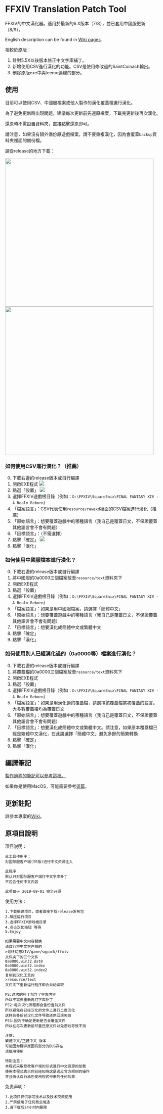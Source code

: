 # FFXIV Translation Patch Tool
FFXIV的中文漢化器。適用於最新的6.X版本（7/8），並已套用中國服更新（8/9）。

English description can be found in [Wiki pages](https://github.com/GpointChen/FFXIVChnTextPatch-GP/wiki).

相較於原版：
1. 針對5.5X以後版本修正中文字庫補丁。
2. 新增使用CSV進行漢化的功能。CSV是使用修改過的SaintCoinach輸出。
3. 刪除原版exe中與teemo連線的部分。

## 使用
目前可以使用CSV、中國服檔案或他人製作的漢化覆蓋檔進行漢化。

為了避免更新時出現問題，建議每次更新前先還原檔案，下載完更新後再次漢化。

還原時不需設置資料夾，直接點擊還原即可。

請注意，如果沒有額外備份原遊戲檔案，請不要重複漢化，因為會覆蓋`backup`資料夾裡面的備份檔。



請從release的地方下載：

<img src="https://github.com/GpointChen/FFXIVChnTextPatch-GP/blob/master/docs/fig1.png?raw=true" width="480px" />

<img src="https://github.com/GpointChen/FFXIVChnTextPatch-GP/blob/master/docs/fig2.png?raw=true" width="480px" />

### 如何使用CSV進行漢化？（推薦）
0. 下載右邊的release版本或自行編譯
1. 開啟EXE程式
![](https://i.imgur.com/RPim0G0.png)
2. 點選「設置」
![](https://i.imgur.com/OypMCof.png)
3. 選擇FFXIV遊戲根目錄（例如：`D:\FFXIV\SquareEnix\FINAL FANTASY XIV - A Realm Reborn`）
4. 「檔案語言」：CSV代表使用`resource/rawexd`裡面的CSV檔案進行漢化（推薦）
5. 「原始語言」：想要覆蓋遊戲中的哪種語言（我自己是覆蓋日文，不保證覆蓋其他語言會不會有問題）
6. 「目標語言」：（不需選擇）
7. 點擊「確定」
![](https://i.imgur.com/RPim0G0.png)
8. 點擊「漢化」


### 如何使用中國服檔案進行漢化？
0. 下載右邊的release版本或自行編譯
1. 將中國服的0a0000三個檔案放至`resource/text`資料夾下
2. 開啟EXE程式
3. 點選「設置」
4. 選擇FFXIV遊戲根目錄（例如：`D:\FFXIV\SquareEnix\FINAL FANTASY XIV - A Realm Reborn`）
5. 「檔案語言」：如果是用中國服檔案，請選擇「簡體中文」
6. 「原始語言」：想要覆蓋遊戲中的哪種語言（我自己是覆蓋日文，不保證覆蓋其他語言會不會有問題）
7. 「目標語言」：想要漢化成簡體中文或繁體中文
8. 點擊「確定」
9. 點擊「漢化」

### 如何使用別人已經漢化過的（0a0000等）檔案進行漢化？
0. 下載右邊的release版本或自行編譯
1. 將覆蓋檔的0a0000三個檔案放至`resource/text`資料夾下
2. 開啟EXE程式
3. 點選「設置」
4. 選擇FFXIV遊戲根目錄（例如：`D:\FFXIV\SquareEnix\FINAL FANTASY XIV - A Realm Reborn`）
5. 「檔案語言」：如果是用漢化過的覆蓋檔，請選擇該覆蓋檔當初覆蓋的語言。大多數覆蓋檔均為覆蓋日文
6. 「原始語言」：想要覆蓋遊戲中的哪種語言（我自己是覆蓋日文，不保證覆蓋其他語言會不會有問題）
7. 「目標語言」：想要漢化成簡體中文或繁體中文。請注意，如果原本覆蓋檔已經是繁體中文漢化，在此請選擇「簡體中文」避免多餘的簡繁轉換
8. 點擊「確定」
9. 點擊「漢化」


## 編譯筆記
[製作過程的筆記可以參考這裡。](https://hackmd.io/@GpointChen/SJi_gv-ad)

如果你是使用MacOS，可能需要參考[這篇](https://github.com/GpointChen/FFXIVChnTextPatch-GP/blob/master/docs/MACOS_BUILD.md)。


## 更新註記
詳參本專案的[Wiki](https://github.com/GpointChen/FFXIVChnTextPatch-GP/wiki/1.-%E9%A6%96%E9%A0%81)。


## 原項目說明
	
项目说明：

	此工具作用于：
	对国际服客户端(SE版)进行中文资源注入

	此程序
	默认只对国际服客户端打中文字库补丁
	不包含任何中文内容
	
	此项目于 2019-09-01 完全开源

使用方法：

	1.下载编译项目，或者直接下载release发布包
	2.解压运行项目
	3.选择FFXIV游戏根目录
	4.点击汉化按钮 等待
	5.Enjoy
	
	如果需要中文内容替换
	请自行将中文客户端的
	>最终幻想XIV/game/sqpack/ffxiv
	文件夹下的三个文件
	0a0000.win32.dat0
	0a0000.win32.index
	0a0000.win32.index2
	复制到汉化工具的
	>resource/text
	文件夹下重新运行程序即会自动读取
	
	PS:这次的补丁包含了字库内容
	所以不需要重新再打字库补丁
	PS2:每次汉化流程都会备份当前文件
	所以避免在已经汉化的文件上进行二度汉化
	这样会备份已汉化文件导致还原回滚失效
	PS3:因为不确定更新是否会覆盖文件
	所以在每次更新前尽量还原文件以免游戏导致不测
	
	注意:
	繁體中文/正體中文 版本
	可能因为翻译原因有部分的BUG存在
	请慎用使用
	
	特别注意：
	本程式采取修改客户端的形式进行中文资源的加载
	使用本程式表示你已经知晓这是违反官方规则的操作
	并且确认自行承担使用程式带来的任何后果

免责声明：

	1.此项目仅供学习技术以及技术交流使用
	2.严禁使用于任何商业用途
	3.请下载后24小时内删除
